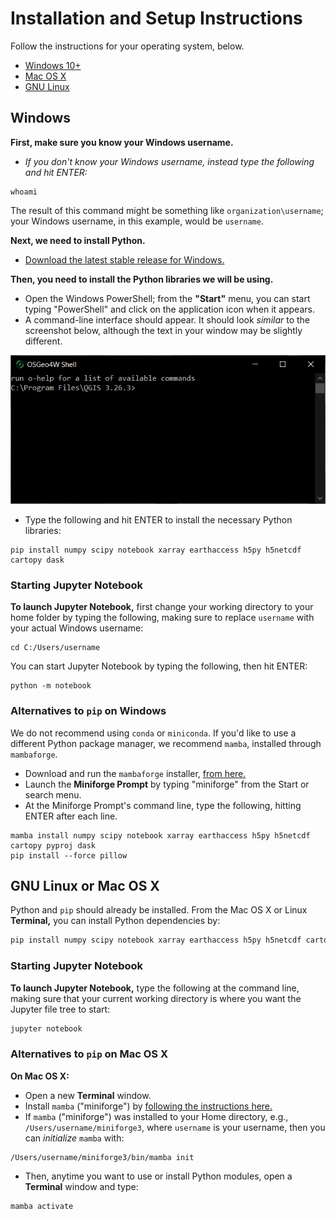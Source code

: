 Installation and Setup Instructions
===================================

Follow the instructions for your operating system, below.

- [Windows 10+](#Windows)
- [Mac OS X](#GNU-Linux-or-Mac-OS-X)
- [GNU Linux](#GNU-Linux-or-Mac-OS-X)


Windows
-------------------

**First, make sure you know your Windows username.**

- *If you don't know your Windows username, instead type the following and hit ENTER:*
```
whoami
```

The result of this command might be something like `organization\username`; your Windows username, in this example, would be `username`.

**Next, we need to install Python.**

- [Download the latest stable release for Windows.](https://www.python.org/downloads/windows/)

**Then, you need to install the Python libraries we will be using.**

- Open the Windows PowerShell; from the **"Start"** menu, you can start typing "PowerShell" and click on the application icon when it appears.
- A command-line interface should appear. It should look *similar* to the screenshot below, although the text in your window may be slightly different.

![](./images/capture_OSGeo4W.png)

- Type the following and hit ENTER to install the necessary Python libraries:
```
pip install numpy scipy notebook xarray earthaccess h5py h5netcdf cartopy dask
```


### Starting Jupyter Notebook

**To launch Jupyter Notebook,** first change your working directory to your home folder by typing the following, making sure to replace `username` with your actual Windows username:
```
cd C:/Users/username
```

You can start Jupyter Notebook by typing the following, then hit ENTER:
```
python -m notebook
```


### Alternatives to `pip` on Windows

We do not recommend using `conda` or `miniconda`. If you'd like to use a different Python package manager, we recommend `mamba`, installed through `mambaforge`.

- Download and run the `mambaforge` installer, [from here.](https://github.com/conda-forge/miniforge#mambaforge)
- Launch the **Miniforge Prompt** by typing "miniforge" from the Start or search menu.
- At the Miniforge Prompt's command line, type the following, hitting ENTER after each line.

```
mamba install numpy scipy notebook xarray earthaccess h5py h5netcdf cartopy pyproj dask
pip install --force pillow
```


GNU Linux or Mac OS X
---------------------

Python and `pip` should already be installed. From the Mac OS X or Linux **Terminal,** you can install Python dependencies by:

```sh
pip install numpy scipy notebook xarray earthaccess h5py h5netcdf cartopy dask
```


### Starting Jupyter Notebook

**To launch Jupyter Notebook,** type the following at the command line, making sure that your current working directory is where you want the Jupyter file tree to start:

```sh
jupyter notebook
```


### Alternatives to `pip` on Mac OS X

**On Mac OS X:**

- Open a new **Terminal** window.
- Install `mamba` ("miniforge") by [following the instructions here.](https://github.com/conda-forge/miniforge?tab=readme-ov-file#unix-like-platforms-mac-os--linux)
- If `mamba` ("miniforge") was installed to your Home directory, e.g., `/Users/username/miniforge3`, where `username` is your username, then you can *initialize* `mamba` with:
```
/Users/username/miniforge3/bin/mamba init
```
- Then, anytime you want to use or install Python modules, open a **Terminal** window and type:
```
mamba activate
```
